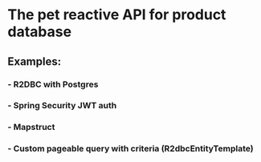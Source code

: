 # The pet reactive API for product database
## Examples:
### - R2DBC with Postgres
### - Spring Security JWT auth
### - Mapstruct
### - Custom pageable query with criteria (R2dbcEntityTemplate)